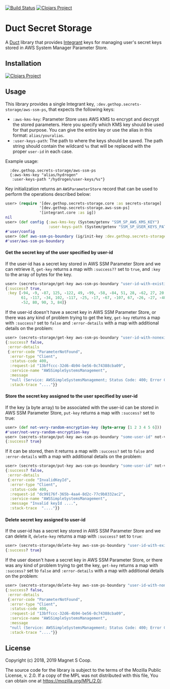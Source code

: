 [![Build Status](https://api.travis-ci.com/magnetcoop/secret-storage.aws-ssm-ps.svg?branch=master)](https://travis-ci.com/magnetcoop/secret-storage.aws-ssm-ps)
[![Clojars Project](https://img.shields.io/clojars/v/magnet/secret-storage.aws-ssm-ps.svg)](https://clojars.org/magnet/secret-storage.aws-ssm-ps)

# Duct Secret Storage

A [Duct](https://github.com/duct-framework/duct) library that provides [Integrant](https://github.com/weavejester/integrant) keys for managing user's secret keys stored in AWS System Manager Parameter Store.

## Installation

[![Clojars Project](https://clojars.org/magnet/secret-storage.aws-ssm-ps/latest-version.svg)](https://clojars.org/magnet/secret-storage.aws-ssm-ps)

## Usage

This library provides a single Integrant key, `:dev.gethop.secrets-storage/aws-ssm-ps`, that expects the following keys:

* `:aws-kms-key`: Parameter Store uses AWS KMS to encrypt and decrypt the stored parameters. Here you specify which KMS key should be used for that purpose. You can give the entire key or use the alias in this format: `alias/youralias`.
* `:user-keys-path`: The path to where the keys should be saved. The path string should contain the wildcard `%s` that will be replaced with the proper `user-id` in each case.

Example usage:

``` edn
  :dev.gethop.secrets-storage/aws-ssm-ps
  {:aws-kms-key "alias/hydrogen"
   :user-keys-path "/hydrogen/user-keys/%s"}
```
Key initialization returns an `AWSParameterStore` record that can be used to perform the operations described below:

``` clojure
user> (require '[dev.gethop.secrets-storage.core :as secrets-storage]
               '[dev.gethop.secrets-storage.aws-ssm-ps]
               '[integrant.core :as ig])
nil
user> (def config {:aws-kms-key (System/getenv "SSM_SP_AWS_KMS_KEY")
                   :user-keys-path (System/getenv "SSM_SP_USER_KEYS_PATH")})
#'user/config
user> (def aws-ssm-ps-boundary (ig/init-key :dev.gethop.secrets-storage/aws-ssm-ps config))
#'user/aws-ssm-ps-boundary
```

#### Get the secret key of the user specified by user-id

If the user-id has a secret key stored in AWS SSM Parameter Store and we can retrieve it, `get-key` returns a map with `:success??` set to `true`, and `:key` to the array of bytes for the key.

``` clojure
user> (secrets-storage/get-key aws-ssm-ps-boundary "user-id-with-existing-key")
{:success? true,
 :key [-94, -9, -87, 125, -122, 49, -99, -58, -84, 51, 28, -62, 27, 20,
       61, -117, -34, 102, -117, -25, -17, -67, -107, 67, -26, -27, -40,
       -52, 80, 90, 3, 84]}

```

If the user-id doesn't have a secret key in AWS SSM Parameter Store, or there was any kind of problem trying to get the key, `get-key` returns a map with `:success?` set to `false` and `:error-details` with a map with additional details on the problem:

``` clojure
user> (secrets-storage/get-key aws-ssm-ps-boundary "user-id-with-nonexistent-key")
{:success? false,
 :error-details
 {:error-code "ParameterNotFound",
  :error-type "Client",
  :status-code 400,
  :request-id "13bffccc-32d6-4b94-be56-0c74388cba09",
  :service-name "AWSSimpleSystemsManagement",
  :message
  "null (Service: AWSSimpleSystemsManagement; Status Code: 400; Error Code: ParameterNotFound; Request ID: 13bffccc-32d6-4b94-be56-0c74388cba09)",
  :stack-trace "...."}}
```

#### Store the secret key assigned to the user specified by user-id

If the key (a byte array) to be associated with the user-id can be stored in AWS SSM Parameter Store, `put-key` returns a map with `:success?` set to true:

``` clojure
user> (def not-very-random-encryption-key (byte-array [1 2 3 4 5 6]))
#'user/not-very-random-encryption-key
user> (secrets-storage/put-key aws-ssm-ps-boundary "some-user-id" not-very-random-encryption-key)
{:success? true}
```

If it can be stored, then it returns a map with `:success?` set to `false` and `:error-details` with a map with additional details on the problem:

``` clojure
user> (secrets-storage/put-key aws-ssm-ps-boundary "some-user-id" not-very-random-encryption-key)
{:success? false,
 :error-details
 {:error-code "InvalidKeyId",
  :error-type "Client",
  :status-code 400,
  :request-id "dc99176f-365b-4aa4-8d2c-77c9b8332ac2",
  :service-name "AWSSimpleSystemsManagement",
  :message "Invalid keyId ....",
  :stack-trace  "...."}}
```

#### Delete secret key assigned to user-id

If the user-id has a secret key stored in AWS SSM Parameter Store and we can delete it, `delete-key` returns a map with `:success?` set to `true`:

``` clojure
user> (secrets-storage/delete-key aws-ssm-ps-boundary "user-id-with-existing-key")
{:success? true}
```

If the user doesn't have a secret key in AWS SSM Parameter Store, or there was any kind of problem trying to get the key, `get-key` returns a map with `:success?` set to `false` and `:error-details` with a map with additional details on the problem:

``` clojure
user> (secrets-storage/delete-key aws-ssm-ps-boundary "user-id-with-nonexistent-key")
{:success? false,
 :error-details
 {:error-code "ParameterNotFound",
  :error-type "Client",
  :status-code 400,
  :request-id "13bffccc-32d6-4b94-be56-0c74388cba09",
  :service-name "AWSSimpleSystemsManagement",
  :message
  "null (Service: AWSSimpleSystemsManagement; Status Code: 400; Error Code: ParameterNotFound; Request ID: 13bffccc-32d6-4b94-be56-0c74388cba09)",
  :stack-trace "...."}}
```

## License

Copyright (c) 2018, 2019 Magnet S Coop.

The source code for the library is subject to the terms of the Mozilla Public License, v. 2.0. If a copy of the MPL was not distributed with this file, You can obtain one at https://mozilla.org/MPL/2.0/.

